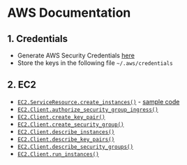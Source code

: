 # AWS Documentation

## 1. Credentials

- Generate AWS Security Credentials [here](https://console.aws.amazon.com/iam/home?#security_credential)
- Store the keys in the following file `~/.aws/credentials`

## 2. EC2

- [`EC2.ServiceResource.create_instances()`](https://boto3.amazonaws.com/v1/documentation/api/latest/reference/services/ec2.html#EC2.ServiceResource.create_instances) - [sample code](https://docs.aws.amazon.com/code-samples/latest/catalog/python-ec2-create_instance.py.html)
- [`EC2.Client.authorize_security_group_ingress()`](https://boto3.amazonaws.com/v1/documentation/api/latest/reference/services/ec2.html#EC2.Client.authorize_security_group_ingress)
- [`EC2.Client.create_key_pair()`](https://boto3.amazonaws.com/v1/documentation/api/latest/reference/services/ec2.html#EC2.Client.create_key_pair)
- [`EC2.Client.create_security_group()`](https://boto3.amazonaws.com/v1/documentation/api/latest/reference/services/ec2.html#EC2.Client.create_security_group)
- [`EC2.Client.describe_instances()`](https://boto3.amazonaws.com/v1/documentation/api/latest/reference/services/ec2.html#EC2.Client.describe_instances)
- [`EC2.Client.describe_key_pairs()`](https://boto3.amazonaws.com/v1/documentation/api/latest/reference/services/ec2.html#EC2.Client.describe_key_pairs)
- [`EC2.Client.describe_security_groups()`](https://boto3.amazonaws.com/v1/documentation/api/latest/reference/services/ec2.html#EC2.Client.describe_security_groups)
- [`EC2.Client.run_instances()`](https://boto3.amazonaws.com/v1/documentation/api/latest/reference/services/ec2.html#EC2.Client.run_instances)
